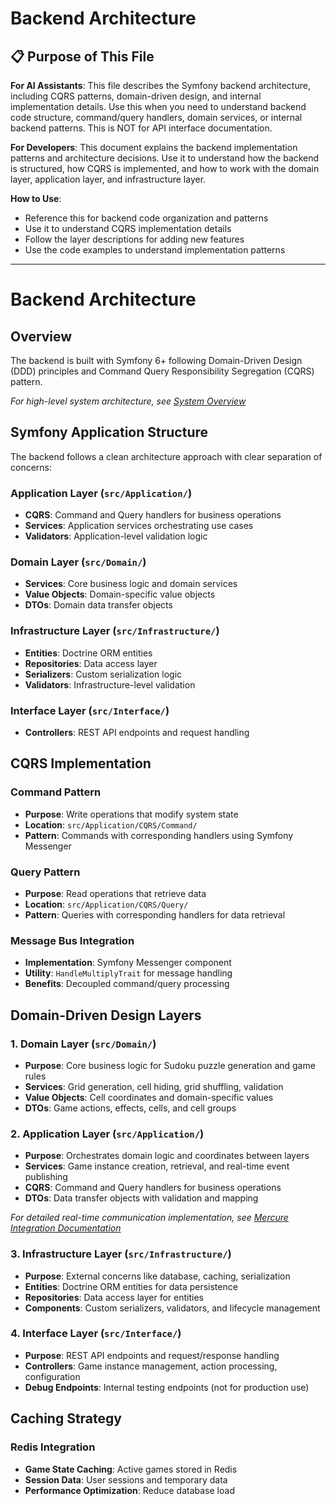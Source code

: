 # Backend Architecture

## 📋 Purpose of This File

**For AI Assistants**: This file describes the Symfony backend architecture, including CQRS patterns, domain-driven design, and internal implementation details. Use this when you need to understand backend code structure, command/query handlers, domain services, or internal backend patterns. This is NOT for API interface documentation.

**For Developers**: This document explains the backend implementation patterns and architecture decisions. Use it to understand how the backend is structured, how CQRS is implemented, and how to work with the domain layer, application layer, and infrastructure layer.

**How to Use**:
- Reference this for backend code organization and patterns
- Use it to understand CQRS implementation details
- Follow the layer descriptions for adding new features
- Use the code examples to understand implementation patterns

---

# Backend Architecture

## Overview

The backend is built with Symfony 6+ following Domain-Driven Design (DDD) principles and Command Query Responsibility Segregation (CQRS) pattern.

*For high-level system architecture, see [System Overview](overview.md)*

## Symfony Application Structure

The backend follows a clean architecture approach with clear separation of concerns:

### Application Layer (`src/Application/`)
- **CQRS**: Command and Query handlers for business operations
- **Services**: Application services orchestrating use cases
- **Validators**: Application-level validation logic

### Domain Layer (`src/Domain/`)
- **Services**: Core business logic and domain services
- **Value Objects**: Domain-specific value objects
- **DTOs**: Domain data transfer objects

### Infrastructure Layer (`src/Infrastructure/`)
- **Entities**: Doctrine ORM entities
- **Repositories**: Data access layer
- **Serializers**: Custom serialization logic
- **Validators**: Infrastructure-level validation

### Interface Layer (`src/Interface/`)
- **Controllers**: REST API endpoints and request handling

## CQRS Implementation

### Command Pattern
- **Purpose**: Write operations that modify system state
- **Location**: `src/Application/CQRS/Command/`
- **Pattern**: Commands with corresponding handlers using Symfony Messenger

### Query Pattern
- **Purpose**: Read operations that retrieve data
- **Location**: `src/Application/CQRS/Query/`
- **Pattern**: Queries with corresponding handlers for data retrieval

### Message Bus Integration
- **Implementation**: Symfony Messenger component
- **Utility**: `HandleMultiplyTrait` for message handling
- **Benefits**: Decoupled command/query processing

## Domain-Driven Design Layers

### 1. Domain Layer (`src/Domain/`)
- **Purpose**: Core business logic for Sudoku puzzle generation and game rules
- **Services**: Grid generation, cell hiding, grid shuffling, validation
- **Value Objects**: Cell coordinates and domain-specific values
- **DTOs**: Game actions, effects, cells, and cell groups

### 2. Application Layer (`src/Application/`)
- **Purpose**: Orchestrates domain logic and coordinates between layers
- **Services**: Game instance creation, retrieval, and real-time event publishing
- **CQRS**: Command and Query handlers for business operations
- **DTOs**: Data transfer objects with validation and mapping

*For detailed real-time communication implementation, see [Mercure Integration Documentation](../api/mercure-integration.md)*

### 3. Infrastructure Layer (`src/Infrastructure/`)
- **Purpose**: External concerns like database, caching, serialization
- **Entities**: Doctrine ORM entities for data persistence
- **Repositories**: Data access layer for entities
- **Components**: Custom serializers, validators, and lifecycle management

### 4. Interface Layer (`src/Interface/`)
- **Purpose**: REST API endpoints and request/response handling
- **Controllers**: Game instance management, action processing, configuration
- **Debug Endpoints**: Internal testing endpoints (not for production use)

## Caching Strategy

### Redis Integration
- **Game State Caching**: Active games stored in Redis
- **Session Data**: User sessions and temporary data
- **Performance Optimization**: Reduce database load 